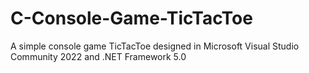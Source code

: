 # C-Console-Game-TicTacToe
A simple console game TicTacToe designed in Microsoft Visual Studio Community 2022 and .NET Framework 5.0
